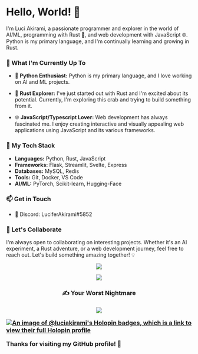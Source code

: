 # Hello, World! 👋

I'm Luci Akirami, a passionate programmer and explorer in the world of AI/ML, programming with Rust 🦀, and web development with JavaScript 🌐. Python is my primary language, and I'm continually learning and growing in Rust.

### 🌱 What I'm Currently Up To

- 🐍 **Python Enthusiast:** Python is my primary language, and I love working on AI and ML projects. 

- 🦀 **Rust Explorer:** I've just started out with Rust and I'm excited about its potential. Currently, I'm exploring this crab and trying to build something from it.

- 🌐 **JavaScript/Typescript Lover:** Web development has always fascinated me. I enjoy creating interactive and visually appealing web applications using JavaScript and its various frameworks.


### 🔧 My Tech Stack

- **Languages:** Python, Rust, JavaScript
- **Frameworks:** Flask, Streamlit, Svelte, Express
- **Databases:** MySQL, Redis
- **Tools:** Git, Docker, VS Code
- **AI/ML:** PyTorch, Scikit-learn, Hugging-Face


### 📫 Get in Touch

- 💬 Discord: LuciferAkirami#5852

### 🤝 Let's Collaborate

I'm always open to collaborating on interesting projects. Whether it's an AI experiment, a Rust adventure, or a web development journey, feel free to reach out. Let's build something amazing together! 💡

<!--
![](https://github-readme-stats.vercel.app/api?username=LuciAkirami&theme=radical&hide_border=false&include_all_commits=true&count_private=false)<br/>
![](https://github-readme-streak-stats.herokuapp.com/?user=LuciAkirami&theme=radical&hide_border=false)<br/>
![](https://github-readme-stats.vercel.app/api/top-langs/?username=LuciAkirami&theme=radical&hide_border=false&include_all_commits=true&count_private=false&layout=compact)
-->
<!--
<p align="center">
  <img src="https://github-readme-stats.vercel.app/api?username=LuciAkirami&theme=radical&hide_border=false&include_all_commits=true&count_private=false&show_icons=true" alt="Luci Akirami's GitHub Stats" />
</p>
-->
<p align="center">
  <img src="https://github-readme-streak-stats.herokuapp.com/?user=LuciAkirami&theme=radical&hide_border=false"/>
</p>
<p align="center">
  <img src="https://github-readme-stats.vercel.app/api/top-langs/?username=LuciAkirami&theme=radical&hide_border=false&include_all_commits=true&count_private=false&layout=compact" />
</p>

<p align="center">
  <h3 align="center">✍️ Your Worst Nightmare<h3>
</p>

<!--
![](https://quotes-github-readme.vercel.app/api?type=vertical&theme=radical&quote=Why%20do%20we%20fall,%20Bruce?%20So%20we%20can%20learn%20to%20handle%20Option%20and%20Result.)
-->
<p align="center">
  <img src="https://quotes-github-readme.vercel.app/api?type=vertical&theme=radical&quote=Why%20do%20we%20fall,%20Bruce?%20So%20we%20can%20learn%20to%20handle%20Option%20and%20Result" />
</p>

[![An image of @luciakirami's Holopin badges, which is a link to view their full Holopin profile](https://holopin.me/luciakirami)](https://holopin.io/@luciakirami)

Thanks for visiting my GitHub profile! 🚀
